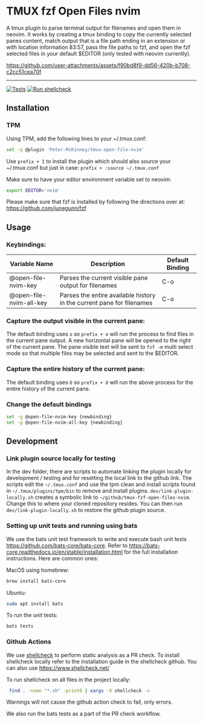 # TMUX fzf Open Files nvim

A tmux plugin to parse terminal output for filenames and open them in neovim. It works by creating a tmux binding to copy the currently selected panes content, match output that is a file path ending in an extension or with location information 83:57, pass the file paths to fzf, and open the fzf selected files in your default $EDITOR (only tested with neovim currently). 

https://github.com/user-attachments/assets/f90bd8f9-dd56-420b-b708-c2cc51cea70f

---
[![Tests](https://github.com/Peter-McKinney/tmux-fzf-open-files-nvim/actions/workflows/tests.yml/badge.svg)](https://github.com/Peter-McKinney/tmux-fzf-open-files-nvim/actions/workflows/tests.yml)
[![Run shellcheck](https://github.com/Peter-McKinney/tmux-fzf-open-files-nvim/actions/workflows/shellcheck.yml/badge.svg)](https://github.com/Peter-McKinney/tmux-fzf-open-files-nvim/actions/workflows/shellcheck.yml)

## Installation 

### TPM

Using TPM, add the following lines to your ~/.tmux.conf:

```bash
set -g @plugin 'Peter-McKinney/tmux-open-file-nvim'
```

Use `prefix + I` to install the plugin which should also source your ~/.tmux.conf but just in case: `prefix + :source ~/.tmux.conf`

Make sure to have your editor environment variable set to neovim:

```bash
export EDITOR='nvim'
```

Please make sure that fzf is installed by following the directions over at: https://github.com/junegunn/fzf

## Usage

### Keybindings: 

| Variable Name           | Description                                                           | Default Binding |
|-------------------------|-----------------------------------------------------------------------|-----------------|
| @open-file-nvim-key     | Parses the current visible pane output for filenames                  | C-o             |
| @open-file-nvim-all-key | Parses the entire available history in the current pane for filenames | C-o             |

### Capture the output visible in the current pane: 

The default binding uses `o` so `prefix + o` will run the process to find files in the current pane output. A new horizontal pane will be opened to the right of the current pane. The pane visible text will be sent to `fzf -m` multi select mode so that multiple files may be selected and sent to the $EDITOR.

### Capture the entire history of the current pane:

The default binding uses `O` so `prefix + O` will run the above process for the entire history of the current pane.

### Change the default bindings

```bash
set -g @open-file-nvim-key {newbinding}
set -g @open-file-nvim-all-key {newbinding}
```

## Development

### Link plugin source locally for testing

In the dev folder, there are scripts to automate linking the plugin locally for development / testing and for resetting the local link to the github link. The scripts edit the `~/.tmux.conf` and use the tpm clean and install scripts found in `~/.tmux/plugins/tpm/bin` to remove and install plugins. `dev/link-plugin-locally.sh` creates a symbolic link to `~/github/tmux-fzf-open-files-nvim`. Change this to where your cloned repository resides.  You can then run `dev/link-plugin-locally.sh` to restore the github plugin source.

### Setting up unit tests and running using bats

We use the bats unit test framework to write and execute bash unit tests https://github.com/bats-core/bats-core. Refer to https://bats-core.readthedocs.io/en/stable/installation.html for the full installation instructions. Here are common ones: 

MacOS using homebrew: 
```bash
brew install bats-core
```

Ubuntu:
```bash
sudo apt install bats
```

To run the unit tests:
```bash
bats tests
```

### Github Actions

We use [shellcheck](https://github.com/koalaman/shellcheck) to perform static analysis as a PR check. To install shellcheck locally refer to the installation guide in the shellcheck github. You can also use https://www.shellcheck.net/

To run shellcheck on all files in the project locally:

```bash
 find . -name "*.sh" -print0 | xargs -0 shellcheck -x
```

Warnings will not cause the github action check to fail, only errors.

We also run the bats tests as a part of the PR check workflow.
